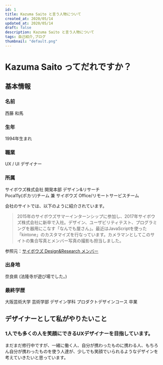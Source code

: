```yaml
---
id: 1
title: Kazuma Saito と言う人物について
created_at: 2020/05/14
updated_at: 2020/05/14
draft: false
description: Kazuma Saito と言う人物について
tags: 自己紹介,ブログ
thumbnail: "default.png"
---
```


# Kazuma Saito ってだれですか？

## 基本情報

### 名前
西藤 和馬

### 生年
1994年生まれ

### 職業
UX / UI デザイナー

### 所属
サイボウズ株式会社 開発本部 デザイン&リサーチ <br>
Poca11y(ポカリ)チーム  兼  サイボウズ Office/リモートサービスチーム

会社のサイトでは、以下のように紹介されています。
> 2015年のサイボウズサマーインターンシップに参加し、2017年サイボウズ株式会社に新卒で入社。デザイン、ユーザビリティテスト、プログラミングを器用にこなす「なんでも屋さん」。最近はJavaScriptを使った「kintone」のカスタマイズを行なっています。カメラマンとしてこのサイトの集合写真とメンバー写真の撮影も担当しました。

参照元：[サイボウズ Design&Research メンバー](https://cybozu.co.jp/company/job/recruitment/designgroup/members.html)


### 出身地
奈良県 (法隆寺が遊び場でした。)

### 最終学歴
大阪芸術大学 芸術学部 デザイン学科 プロダクトデザインコース 卒業


## デザイナーとして私がやりたいこと

### 1人でも多くの人を笑顔にできるUXデザイナーを目指しています。
まだまだ修行中ですが、一緒に働く人、自分が携わったものに携わる人、もちろん自分が携わったものを使う人達が、少しでも笑顔でいられるようなデザインを考えていきたいと思っています。

